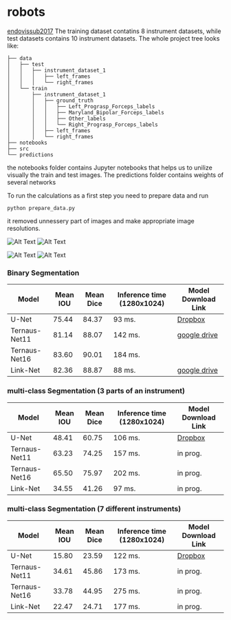 # robots
[endovissub2017](https://endovissub2017-roboticinstrumentsegmentation.grand-challenge.org/)
The training dataset contatins 8 instrument datasets, while test datasets contains 10 instrument datasets. The whole project tree looks like:

```
├── data
│   ├── test
│   │   ├── instrument_dataset_1
│   │   │   ├── left_frames
│   │   │   └── right_frames
│   └── train
│       ├── instrument_dataset_1
│       │   ├── ground_truth
│       │   │   ├── Left_Prograsp_Forceps_labels
│       │   │   ├── Maryland_Bipolar_Forceps_labels
│       │   │   ├── Other_labels
│       │   │   └── Right_Prograsp_Forceps_labels
│       │   ├── left_frames
│       │   └── right_frames
├── notebooks
├── src
└── predictions
```
the notebooks folder contains Jupyter notebooks that helps us to unilize visually the train and test images. The predictions folder contains weights of several networks

To run the calculations as a first step you need to prepare data and run 
```
python prepare_data.py
```
it removed unnessery part of images and make appropriate image resolutions.

![Alt Text](https://github.com/ternaus/robots/blob/master/images/gifs/dataset6/original.gif) ![Alt Text](https://github.com/ternaus/robots/blob/master/images/gifs/dataset6/binary.gif)

![Alt Text](https://github.com/ternaus/robots/blob/master/images/gifs/dataset6/parts.gif) ![Alt Text](https://github.com/ternaus/robots/blob/master/images/gifs/dataset6/types.gif)

### Binary Segmentation

| Model            |Mean IOU   | Mean Dice          | Inference time (1280x1024)| Model Download Link |
|------------------|-----------|--------------------|---------------------------|---------------------|
| U-Net            | 75.44     | 84.37              | 93 ms.                    | [Dropbox](https://drive.google.com/)|
| Ternaus-Net11    | 81.14     | 88.07              | 142 ms.                   | [google drive](https://drive.google.com/drive/folders/1PfQ-0QDURIvf6WpvllC_3sm0JInMRB4O)            |
| Ternaus-Net16    | 83.60     | 90.01              | 184 ms.                   |             |
| Link-Net         | 82.36     | 88.87              | 88 ms.                    | [google drive](https://drive.google.com/drive/folders/12OXFy82Z_x1Y1Ly1EKa43r6Jd468m6SE)      |


### multi-class Segmentation (3 parts of an instrument)

| Model            |Mean IOU   | Mean Dice          | Inference time (1280x1024)| Model Download Link |
|------------------|-----------|--------------------|---------------------------|---------------------|
| U-Net            | 48.41     | 60.75              | 106 ms.                   | [Dropbox](https://www.dropbox.com/)|
| Ternaus-Net11    | 63.23     | 74.25              | 157 ms.                   | in prog.            |
| Ternaus-Net16    | 65.50     | 75.97              | 202 ms.                   | in prog.            |
| Link-Net         | 34.55     | 41.26              | 97 ms.                    | in prog.            |

### multi-class Segmentation (7 different instruments)

| Model            |Mean IOU   | Mean Dice          | Inference time (1280x1024)| Model Download Link |
|------------------|-----------|--------------------|---------------------------|---------------------|
| U-Net            | 15.80     | 23.59              | 122 ms.                   | [Dropbox](https://www.dropbox.com/)|
| Ternaus-Net11    | 34.61     | 45.86              | 173 ms.                   | in prog.            |
| Ternaus-Net16    | 33.78     | 44.95              | 275 ms.                   | in prog.            |
| Link-Net         | 22.47     | 24.71              | 177 ms.                   | in prog.            |
